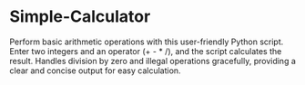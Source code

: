 # Simple-Calculator
Perform basic arithmetic operations with this user-friendly Python script. Enter two integers and an operator (+ - * /), and the script calculates the result. Handles division by zero and illegal operations gracefully, providing a clear and concise output for easy calculation.
